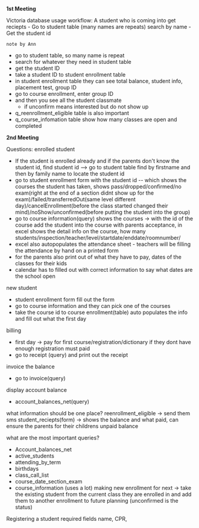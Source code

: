 **1st Meeting**

Victoria database usage workflow: 
    A student who is coming into get reciepts
    - Go to student table (many names are repeats) search by name
    - Get the student id 

    note by Ann
- go to student table, so many name is repeat
- search for whatever they need in student table
- get the student ID
- take a student ID to student enrollment table
- in student enrollment table they can see total balance, student info, placement test, group ID
- go to course enrollment, enter group ID
- and then you see all the student classmate
    - if unconfirm means interested but do not show up
- q_reenrollment_eligible table is also important
- q_course_infomation table show how many classes are open and completed


**2nd Meeting**

Questions: enrolled student

- If the student is enrolled already and if the parents don't know the student id, find student id -->  go to student table find by firstname and then by family name to locate the student id
- go to student enrollment form with the student id -- which shows the courses the student has taken, shows pass/dropped/confirmed/no exam(right at the end of a section didnt show up for the exam)/failed/transferredOut(same level different day)/cancelEnrollment(before the class started changed their mind)/noShow/unconfirmed(before putting the student into the group)
- go to course information(query) shows the courses -> with the id of the course add the student into the course with parents acceptance, in excel shows the detail info on the course, how many students/inspection/teacher/level/startdate/enddate/roomnumber/
- excel  also autopopulates the attendance sheet - teachers will be filling the attendance by hand on a printed form
- for the parents also print out of what they have to pay, dates of the classes for their kids
- calendar has to filled out with correct information to say what dates are the school open

new student
- student enrollment form fill out the form 
- go to course information and they can pick one of the courses 
- take the course id to course enrollment(table) auto populates the info and fill out what the first day
 
billing
- first day -> pay for first course/registration/dictionary if they dont have enough registration must paid
- go to receipt (query) and print out the receipt

invoice the balance
- go to invoice(query)

display account balance
- account_balances_net(query)

what information should be one place?
reenrollment_eligible -> send them sms
student_reciepts(form) -> shows the balance and what paid, can ensure the parents for their childrens unpaid balance

what are the most important queries?
- Account_balances_net
- active_students
- attending_by_term
- birthdays
- class_call_list
- course_date_section_exam
- course_information (uses a lot)
making new enrollment for next -> take the existing student from the current class they are enrolled in and add them to another enrollment to future planning (unconfirmed is the status)

Registering a student required fields
name, CPR, 
